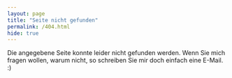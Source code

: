 ```yaml
---
layout: page
title: "Seite nicht gefunden"
permalink: /404.html
hide: true
---
```

Die angegebene Seite konnte leider nicht gefunden werden. Wenn Sie mich fragen wollen, warum nicht, so schreiben Sie mir doch einfach eine E-Mail. :)
